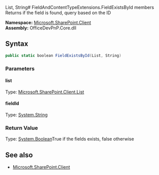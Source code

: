 List, String# FieldAndContentTypeExtensions.FieldExistsById members
Returns if the field is found, query based on the ID  

**Namespace:** [Microsoft.SharePoint.Client](Microsoft.SharePoint.Client.md)  
**Assembly:** OfficeDevPnP.Core.dll  
## Syntax
```C#
public static boolean FieldExistsById(List, String)
```
### Parameters
#### list
Type: [Microsoft.SharePoint.Client.List](Microsoft.SharePoint.Client.List.md) 
#### 
#### fieldId
Type: [System.String](System.String.md) 
#### 
### Return Value
Type: [System.Boolean](System.Boolean.md)True if the fields exists, false otherwise
## See also
- [Microsoft.SharePoint.Client](Microsoft.SharePoint.Client.md)
